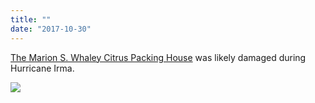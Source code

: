 ```yaml
---
title: ""
date: "2017-10-30"
---
```


[The Marion S. Whaley Citrus Packing House](https://en.wikipedia.org/wiki/Marion_S._Whaley_Citrus_Packing_House) was likely damaged during Hurricane Irma.

![](https://gilcreque.files.wordpress.com/2017/10/c7618a3734114c99a15dd61f6b13fc48.jpg)
